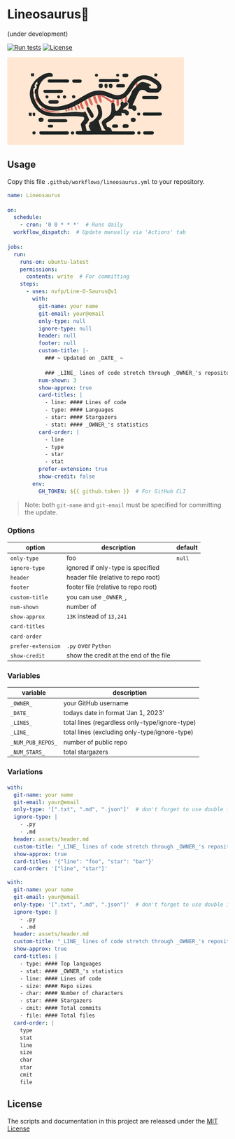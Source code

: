 # Lineosaurus🦕

(under development)

[![Run tests](https://github.com/nvfp/Line-O-Saurus/actions/workflows/run-tests.yml/badge.svg)](https://github.com/nvfp/Line-O-Saurus/actions/workflows/run-tests.yml)
[![License](https://img.shields.io/github/license/nvfp/Line-O-Saurus)](https://github.com/nvfp/Line-O-Saurus/blob/main/LICENSE)

![lineosaurus](https://github.com/nvfp/Line-O-Saurus/blob/main/assets/lineosaurus_h200.jpg?raw=true)



## Usage

Copy this file `.github/workflows/lineosaurus.yml` to your repository.

```yaml
name: Lineosaurus

on:
  schedule:
    - cron: '0 0 * * *'  # Runs daily
  workflow_dispatch:  # Update manually via 'Actions' tab

jobs:
  run:
    runs-on: ubuntu-latest
    permissions:
      contents: write  # For committing
    steps:
      - uses: nvfp/Line-O-Saurus@v1
        with:
          git-name: your name
          git-email: your@email
          only-type: null
          ignore-type: null
          header: null
          footer: null
          custom-title: |-
            ### ~ Updated on _DATE_ ~

            ### _LINE_ lines of code stretch through _OWNER_'s repositories.
          num-shown: 3
          show-approx: true
          card-titles: |
            - line: #### Lines of code
            - type: #### Languages
            - star: #### Stargazers
            - stat: #### _OWNER_'s statistics
          card-order: |
            - line
            - type
            - star
            - stat
          prefer-extension: true
          show-credit: false
        env:
          GH_TOKEN: ${{ github.token }}  # For GitHub CLI
```

> Note: both `git-name` and `git-email` must be specified for committing the update.

### Options

option             | description | default
---                | ---         | ---
`only-type`        | foo | `null`
`ignore-type`      | ignored if only-type is specified | 
`header`           | header file (relative to repo root) | 
`footer`           | footer file (relative to repo root) | 
`custom-title`     | you can use `_OWNER_`,  | 
`num-shown`        | number of  | 
`show-approx`      | `13K` instead of `13,241` | 
`card-titles`      |  | 
`card-order`       |  | 
`prefer-extension` | `.py` over `Python` | 
`show-credit`      | show the credit at the end of the file | 

### Variables

variable | description
---      | ---
`_OWNER_` | your GitHub username
`_DATE_` | todays date in format 'Jan 1, 2023'
`_LINES_` | total lines (regardless only-type/ignore-type)
`_LINE_` | total lines (excluding only-type/ignore-type)
`_NUM_PUB_REPOS_` | number of public repo
`_NUM_STARS_` | total stargazers

### Variations

```yml
with:
  git-name: your name
  git-email: your@email
  only-type: '[".txt", ".md", ".json"]'  # don't forget to use double instead of single quotes for JSON list
  ignore-type: |
    - .py
    - .md
  header: assets/header.md
  custom-title: "_LINE_ lines of code stretch through _OWNER_'s repositories - last update: _DATE_."
  show-approx: true
  card-titles: '{"line": "foo", "star": "bar"}'
  card-order: '["line", "star"]'
```

```yml
with:
  git-name: your name
  git-email: your@email
  only-type: '[".txt", ".md", ".json"]'  # don't forget to use double instead of single quotes for JSON list
  ignore-type: |
    - .py
    - .md
  header: assets/header.md
  custom-title: "_LINE_ lines of code stretch through _OWNER_'s repositories - last update: _DATE_."
  show-approx: true
  card-titles: |
    - type: #### Top languages
    - stat: #### _OWNER_'s statistics
    - line: #### Lines of code
    - size: #### Repo sizes
    - char: #### Number of characters
    - star: #### Stargazers
    - cmit: #### Total commits
    - file: #### Total files
  card-order: |
    type
    stat
    line
    size
    char
    star
    cmit
    file
```


## License

The scripts and documentation in this project are released under the [MIT License](https://github.com/nvfp/Line-O-Saurus/blob/main/LICENSE)